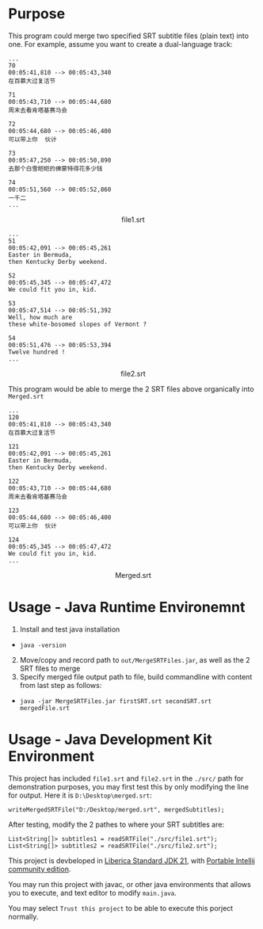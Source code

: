 # Purpose

This program could merge two specified SRT subtitle files (plain text) into one. For example, assume you want to create a dual-language track:

```
...
70
00:05:41,810 --> 00:05:43,340
在百慕大过复活节

71
00:05:43,710 --> 00:05:44,680
周末去看肯塔基赛马会

72
00:05:44,680 --> 00:05:46,400
可以带上你  伙计

73
00:05:47,250 --> 00:05:50,890
去那个白雪皑皑的佛蒙特得花多少钱

74
00:05:51,560 --> 00:05:52,860
一千二
...
```
<p align="center">file1.srt</p>

```
...
51
00:05:42,091 --> 00:05:45,261
Easter in Bermuda,
then Kentucky Derby weekend.

52
00:05:45,345 --> 00:05:47,472
We could fit you in, kid.

53
00:05:47,514 --> 00:05:51,392
Well, how much are
these white-bosomed slopes of Vermont ?

54
00:05:51,476 --> 00:05:53,394
Twelve hundred !
...
```
<p align="center">file2.srt</p>

This program would be able to merge the 2 SRT files above organically into `Merged.srt`

```
...
120
00:05:41,810 --> 00:05:43,340
在百慕大过复活节

121
00:05:42,091 --> 00:05:45,261
Easter in Bermuda,
then Kentucky Derby weekend.

122
00:05:43,710 --> 00:05:44,680
周末去看肯塔基赛马会

123
00:05:44,680 --> 00:05:46,400
可以带上你  伙计

124
00:05:45,345 --> 00:05:47,472
We could fit you in, kid.
...
```
<p align="center">Merged.srt</p>

# Usage - Java Runtime Environemnt

1. Install and test java installation
  - `java -version`
2. Move/copy and record path to `out/MergeSRTFiles.jar`, as well as the 2 SRT files to merge
3. Specify merged file output path to file, build commandline with content from last step as follows:
  - `java -jar MergeSRTFiles.jar firstSRT.srt secondSRT.srt mergedFile.srt`

# Usage - Java Development Kit Environment

This project has included `file1.srt` and `file2.srt` in the `./src/` path for demonstration purposes, you may first test this by only modifying the line for output. Here it is `D:\Desktop\merged.srt`:
```
writeMergedSRTFile("D:/Desktop/merged.srt", mergedSubtitles);
```

After testing, modify the 2 pathes to where your SRT subtitles are:
```
List<String[]> subtitles1 = readSRTFile("./src/file1.srt");
List<String[]> subtitles2 = readSRTFile("./src/file2.srt");
```


This project is devbeloped in [Liberica Standard JDK 21](https://bell-sw.com/pages/downloads/#jdk-21-lts), with [Portable Intellij community edition](https://github.com/portapps/intellij-idea-community-portable).

You may run this project with javac, or other java environments that allows you to execute, and text editor to modify `main.java`.

You may select `Trust this project` to be able to execute this porject normally.
